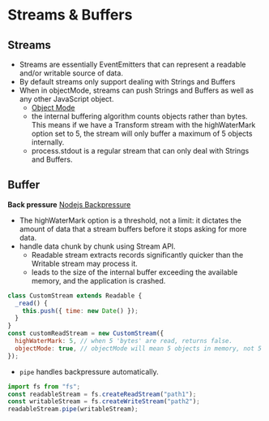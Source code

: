 # Streams & Buffers

## Streams

- Streams are essentially EventEmitters that can represent a readable and/or writable source of data.
- By default streams only support dealing with Strings and Buffers
- When in objectMode, streams can push Strings and Buffers as well as any other JavaScript object.
  - [Object Mode](https://nodesource.com/blog/understanding-object-streams/)
  - the internal buffering algorithm counts objects rather than bytes. This means if we have a Transform stream with the highWaterMark option set to 5, the stream will only buffer a maximum of 5 objects internally.
  - process.stdout is a regular stream that can only deal with Strings and Buffers.

## Buffer

**Back pressure**
[Nodejs Backpressure](https://enlear.academy/nodejs-backpressuring-in-streams-52638f505e1b)

- The highWaterMark option is a threshold, not a limit: it dictates the amount of data that a stream buffers before it stops asking for more data.
- handle data chunk by chunk using Stream API.
  - Readable stream extracts records significantly quicker than the Writable stream may process it.
  - leads to the size of the internal buffer exceeding the available memory, and the application is crashed.

```js
class CustomStream extends Readable {
  _read() {
    this.push({ time: new Date() });
  }
}
const customReadStream = new CustomStream({
  highWaterMark: 5, // when 5 'bytes' are read, returns false.
  objectMode: true, // objectMode will mean 5 objects in memory, not 5 bytes.
});
```

- `pipe` handles backpressure automatically.

```js
import fs from "fs";
const readableStream = fs.createReadStream("path1");
const writableStream = fs.createWriteStream("path2");
readableStream.pipe(writableStream);
```
